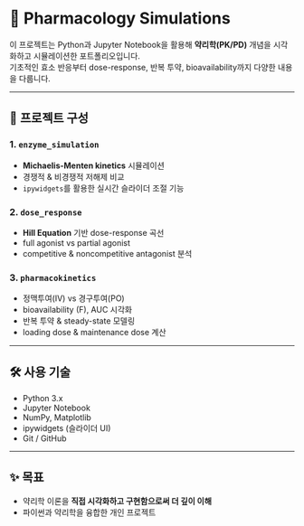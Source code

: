 # 💊 Pharmacology Simulations

이 프로젝트는 Python과 Jupyter Notebook을 활용해 **약리학(PK/PD)** 개념을 시각화하고 시뮬레이션한 포트폴리오입니다.  
기초적인 효소 반응부터 dose-response, 반복 투약, bioavailability까지 다양한 내용을 다룹니다.

---

## 📂 프로젝트 구성

### 1. `enzyme_simulation`
- **Michaelis-Menten kinetics** 시뮬레이션
- 경쟁적 & 비경쟁적 저해제 비교
- `ipywidgets`를 활용한 실시간 슬라이더 조절 기능

### 2. `dose_response`
- **Hill Equation** 기반 dose-response 곡선
- full agonist vs partial agonist
- competitive & noncompetitive antagonist 분석

### 3. `pharmacokinetics`
- 정맥투여(IV) vs 경구투여(PO)
- bioavailability (F), AUC 시각화
- 반복 투약 & steady-state 모델링
- loading dose & maintenance dose 계산

---

## 🛠 사용 기술

- Python 3.x
- Jupyter Notebook
- NumPy, Matplotlib
- ipywidgets (슬라이더 UI)
- Git / GitHub

---

## ✨ 목표

- 약리학 이론을 **직접 시각화하고 구현함으로써 더 깊이 이해**
- 파이썬과 약리학을 융합한 개인 프로젝트